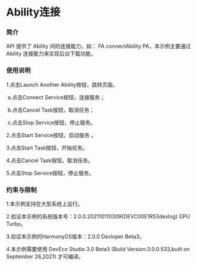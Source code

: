 # Ability连接<a name="ZH-CN_TOPIC_0000001126969339"></a>

### 简介

API 提供了 Ability 间的连接能力，如： FA connectAbility PA，本示例主要通过 Ability 连接能力来实现后台下载功能。

### 使用说明

1.点击Launch Another Ability按钮，跳转页面。

​           a.点击Connect Service按钮，连接服务；

​           b.点击Cancel Task按钮，取消任务；

​           c.点击Stop Service按钮，停止服务。

2.点击Start Service按钮，启动服务 。

3.点击Start Task按钮，开始任务。

4.点击Cancel Task按钮，取消任务。

5.点击Stop Service按钮，停止服务。

### 约束与限制

1.本示例支持在大型系统上运行。

2.验证本示例的系统版本号：2.0.0.202110110309(DEVC00E1R53dexlog) GPU Turbo。

3.验证本示例的HarmonyOS版本：2.0.0 Devloper Beta3。

4.本示例需要使用 DevEco Studio 3.0 Beta3 (Build Version:3.0.0.533,built on September 26,2021) 才可编译。
